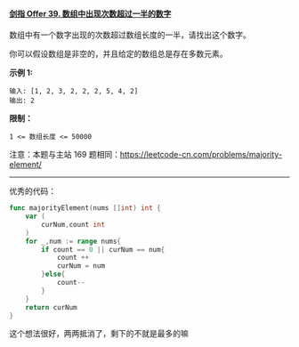 #### [剑指 Offer 39. 数组中出现次数超过一半的数字](https://leetcode-cn.com/problems/shu-zu-zhong-chu-xian-ci-shu-chao-guo-yi-ban-de-shu-zi-lcof/)

数组中有一个数字出现的次数超过数组长度的一半，请找出这个数字。

你可以假设数组是非空的，并且给定的数组总是存在多数元素。

**示例 1:**

```
输入: [1, 2, 3, 2, 2, 2, 5, 4, 2]
输出: 2
```

 **限制：**

```
1 <= 数组长度 <= 50000
```

注意：本题与主站 169 题相同：https://leetcode-cn.com/problems/majority-element/

---

优秀的代码：

```go
func majorityElement(nums []int) int {
    var (
        curNum,count int
    )
    for _,num := range nums{
        if count == 0 || curNum == num{
            count ++
            curNum = num
        }else{
            count--
        }
    }
    return curNum
}
```

这个想法很好，两两抵消了，剩下的不就是最多的嘛